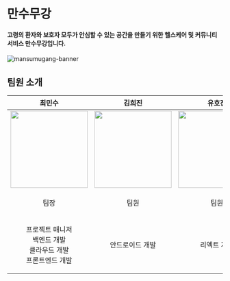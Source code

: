# 만수무강
#### 고령의 환자와 보호자 모두가 안심할 수 있는 공간을 만들기 위한 헬스케어 및 커뮤니티 서비스 만수무강입니다.
![mansumugang-banner](https://github.com/user-attachments/assets/7d6268d5-9fa8-4faa-98f6-de406d04d0c1)

## 팀원 소개
| 최민수 | 김희진 | 유호진 | 임덕윤 | 정성훈 |
| ------------ | ------------- | ------------- | ------------- | ------------- |
|<img src="https://github.com/user-attachments/assets/1130e275-cd0d-4e3f-81c6-aeb43a44afb5" width="180" height="180"/>| <img src="https://github.com/user-attachments/assets/ba7fb7ca-fdfc-4b90-9f8f-77a2d424dac9" width="180" height="180"/> | <img src="https://github.com/user-attachments/assets/0d0b2f0d-2ff3-4a70-8194-7a9d3758c486" width="180" height="180"/> | <img src="https://github.com/user-attachments/assets/352eed5e-2944-4a4f-ad6f-d01f49798d86" width="180" height="180"/> | <img src="https://github.com/user-attachments/assets/95a5ccf4-4271-4994-8c60-78b2d1c27518" width="180" height="180"/> |
| <p align="center"> 팀장 </p> | <p align="center"> 팀원 </p> | <p align="center"> 팀원 </p> | <p align="center"> 팀원 </p> | <p align="center"> 팀원 </p> |
| <p align="center"> 프로젝트 매니저 <br/> 백엔드 개발 <br/> 클라우드 개발 <br/> 프론트엔드 개발 </p> | <p align="center"> 안드로이드 개발 </p>  | <p align="center"> 리엑트 개발 </p> | <p align="center"> 리엑트 개발 </p> | <p align="center"> 벡엔드 개발 </p> |

<!--

**Here are some ideas to get you started:**

🙋‍♀️ A short introduction - what is your organization all about?
🌈 Contribution guidelines - how can the community get involved?
👩‍💻 Useful resources - where can the community find your docs? Is there anything else the community should know?
🍿 Fun facts - what does your team eat for breakfast?
🧙 Remember, you can do mighty things with the power of [Markdown](https://docs.github.com/github/writing-on-github/getting-started-with-writing-and-formatting-on-github/basic-writing-and-formatting-syntax)
-->
